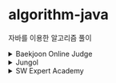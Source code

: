 # algorithm-java

자바를 이용한 알고리즘 풀이

<details>
    <summary>Baekjoon Online Judge</summary>

- 1018 - [체스판 다시 칠하기](src/main/java/Baekjoon/BOJ_1018.java)
- 1158 - [요세푸스 문제](src/main/java/Baekjoon/BOJ_1158.java)
- 1244 - [스위치 켜고 끄기](src/main/java/Baekjoon/BOJ_1244.java)
- 2116 - [주사위 쌓기](src/main/java/Baekjoon/BOJ_2116.java)
- 2304 - [창고 다각형](src/main/java/Baekjoon/BOJ_2304.java)
- 2309 - [일곱 난쟁이](src/main/java/Baekjoon/BOJ_2309.java)
- 2439 - [별 찍기-2](src/main/java/Baekjoon/BOJ_2439.java)
- 2477 - [참외밭](src/main/java/Baekjoon/BOJ_2477.java)
- 2493 - [탑](src/main/java/Baekjoon/BOJ_2493.java)
- 2563 - [색종이](src/main/java/Baekjoon/BOJ_2563.java)
- 2669 - [직사각형 네개의 합집합의 면적 구하기](src/main/java/Baekjoon/BOJ_2669.java)
- 2884 - [알람 시계](src/main/java/Baekjoon/BOJ_2884.java)
- 2961 - [도영이가 만든 맛있는 음식](src/main/java/Baekjoon/BOJ_2961.java)
- 3040 - [백설 공주와 일곱 난쟁이](src/main/java/Baekjoon/BOJ_3040.java)
- 4344 - [평균은 넘겠지](src/main/java/Baekjoon/BOJ_4344.java)
- 14696 - [딱지놀이](src/main/java/Baekjoon/BOJ_14696.java)
- 16926 - [배열 돌리기1](src/main/java/Baekjoon/BOJ_16926.java)
- 17478 - [재귀함수가 뭔가요?](src/main/java/Baekjoon/BOJ_17478.java)
</details>

<details>
    <summary>Jungol</summary>

- 124 - [선택제어문-형성평가5](src/main/java/Jungol/Jungol_124.java)
</details>

<details>
    <summary>SW Expert Academy</summary>

- 1208 - [[S/W 문제해결 기본] 1일차 - Flatten](src/main/java/SWExpertAcademy/SWEA_1208.java)
- 1210 - [[S/W 문제해결 기본] 2일차 - Ladder1](src/main/java/SWExpertAcademy/SWEA_1210.java)
- 1218 - [[S/W 문제해결 기본] 4일차 - 괄호 짝짓기](src/main/java/SWExpertAcademy/SWEA_1218.java)
- 1223 - [[S/W 문제해결 기본] 6일차 - 계산기2](src/main/java/SWExpertAcademy/SWEA_1223.java)
- 1228 - [[S/W 문제해결 기본] 8일차 - 암호문1](src/main/java/SWExpertAcademy/SWEA_1228.java)
- 1233 - [[S/W 문제해결 기본] 9일차 - 사칙연산 유효성 검사](src/main/java/SWExpertAcademy/SWEA_1233.java)
- 1289 - [원재의 메모리 복구하기](src/main/java/SWExpertAcademy/SWEA_1289.java)
- 1873 - [상호의 배틀필드](src/main/java/SWExpertAcademy/SWEA_1873.java)
- 1954 - [달팽이 숫자](src/main/java/SWExpertAcademy/SWEA_1954.java)
- 2001 - [파리 퇴치](src/main/java/SWExpertAcademy/SWEA_2001.java)
- 2072 - [홀수만 더하기](src/main/java/SWExpertAcademy/SWEA_2072.java)
- 2805 - [농작물 수확하기](src/main/java/SWExpertAcademy/SWEA_2805.java)
- 3499 - [퍼펙트 셔플](src/main/java/SWExpertAcademy/SWEA_3499.java)
- 5215 - [햄버거 다이어트](src/main/java/SWExpertAcademy/SWEA_5215.java)
- 6808 - [규영이와 인영이의 카드게임](src/main/java/SWExpertAcademy/SWEA_6808.java)
- 9229 - [한빈이와 Spot Mart](src/main/java/SWExpertAcademy/SWEA_9229.java)
</details>